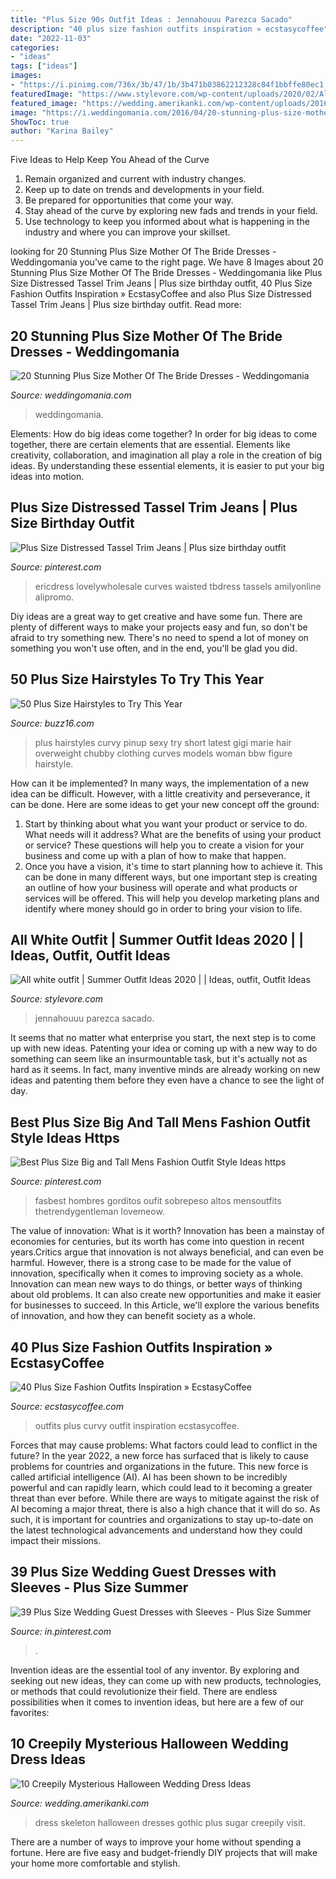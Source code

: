 ```yaml
---
title: "Plus Size 90s Outfit Ideas : Jennahouuu Parezca Sacado"
description: "40 plus size fashion outfits inspiration » ecstasycoffee"
date: "2022-11-03"
categories:
- "ideas"
tags: ["ideas"]
images:
- "https://i.pinimg.com/736x/3b/47/1b/3b471b03862212328c84f1bbffe80ec1.jpg"
featuredImage: "https://www.stylevore.com/wp-content/uploads/2020/02/All-white-outfit-Summer-Outfit-Ideas-2020.jpg"
featured_image: "https://wedding.amerikanki.com/wp-content/uploads/2016/10/Skeleton-Wedding-Dress.jpg"
image: "https://i.weddingomania.com/2016/04/20-stunning-plus-size-mother-of-the-bride-dresses-8.jpg"
ShowToc: true
author: "Karina Bailey"
---
```



Five Ideas to Help Keep You Ahead of the Curve
1. Remain organized and current with industry changes.
2. Keep up to date on trends and developments in your field.
3. Be prepared for opportunities that come your way.
4. Stay ahead of the curve by exploring new fads and trends in your field.
5. Use technology to keep you informed about what is happening in the industry and where you can improve your skillset.

	

		
looking for 20 Stunning Plus Size Mother Of The Bride Dresses - Weddingomania you've came to the right page. We have 8 Images about 20 Stunning Plus Size Mother Of The Bride Dresses - Weddingomania like Plus Size Distressed Tassel Trim Jeans | Plus size birthday outfit, 40 Plus Size Fashion Outfits Inspiration » EcstasyCoffee and also Plus Size Distressed Tassel Trim Jeans | Plus size birthday outfit. Read more:
		
    
## 20 Stunning Plus Size Mother Of The Bride Dresses - Weddingomania

<img loading=lazy src="https://i.weddingomania.com/2016/04/20-stunning-plus-size-mother-of-the-bride-dresses-8.jpg" onerror="this.onerror=null;this.src='https://tse4.mm.bing.net/th?id=OIP.SYNNQvajFe6BhT9xyfboawHaLH&amp;pid=15.1';" alt="20 Stunning Plus Size Mother Of The Bride Dresses - Weddingomania">

_Source: weddingomania.com_

>weddingomania. 

	

Elements: How do big ideas come together?
In order for big ideas to come together, there are certain elements that are essential. Elements like creativity, collaboration, and imagination all play a role in the creation of big ideas. By understanding these essential elements, it is easier to put your big ideas into motion.

    
## Plus Size Distressed Tassel Trim Jeans | Plus Size Birthday Outfit

<img loading=lazy src="https://i.pinimg.com/736x/b4/91/9b/b4919baba947f52c569ec9c264a80982.jpg" onerror="this.onerror=null;this.src='https://tse1.mm.bing.net/th?id=OIP.6tZxn9gadtD665zTe-PzmgHaJ4&amp;pid=15.1';" alt="Plus Size Distressed Tassel Trim Jeans | Plus size birthday outfit">

_Source: pinterest.com_

>ericdress lovelywholesale curves waisted tbdress tassels amilyonline alipromo. 

	

Diy ideas are a great way to get creative and have some fun. There are plenty of different ways to make your projects easy and fun, so don't be afraid to try something new. There's no need to spend a lot of money on something you won't use often, and in the end, you'll be glad you did.

    
## 50 Plus Size Hairstyles To Try This Year

<img loading=lazy src="https://buzz16.com/wp-content/uploads/2015/07/Plus-Size-Hairstyles-to-Try-This-Year-18.jpg" onerror="this.onerror=null;this.src='https://tse1.mm.bing.net/th?id=OIP.1UqQJ267zh8ZMSWXb5ZZmAHaLH&amp;pid=15.1';" alt="50 Plus Size Hairstyles to Try This Year">

_Source: buzz16.com_

>plus hairstyles curvy pinup sexy try short latest gigi marie hair overweight chubby clothing curves models woman bbw figure hairstyle. 

	

How can it be implemented?
In many ways, the implementation of a new idea can be difficult. However, with a little creativity and perseverance, it can be done. Here are some ideas to get your new concept off the ground: 
1. Start by thinking about what you want your product or service to do. What needs will it address? What are the benefits of using your product or service? These questions will help you to create a vision for your business and come up with a plan of how to make that happen. 
2. Once you have a vision, it's time to start planning how to achieve it. This can be done in many different ways, but one important step is creating an outline of how your business will operate and what products or services will be offered. This will help you develop marketing plans and identify where money should go in order to bring your vision to life.

    
## All White Outfit | Summer Outfit Ideas 2020 | | Ideas, Outfit, Outfit Ideas

<img loading=lazy src="https://www.stylevore.com/wp-content/uploads/2020/02/All-white-outfit-Summer-Outfit-Ideas-2020.jpg" onerror="this.onerror=null;this.src='https://tse3.mm.bing.net/th?id=OIP.jVbOku8LnaekBMrGmaD7rgHaKI&amp;pid=15.1';" alt="All white outfit | Summer Outfit Ideas 2020 | | Ideas, outfit, Outfit Ideas">

_Source: stylevore.com_

>jennahouuu parezca sacado. 

	

It seems that no matter what enterprise you start, the next step is to come up with new ideas. Patenting your idea or coming up with a new way to do something can seem like an insurmountable task, but it's actually not as hard as it seems. In fact, many inventive minds are already working on new ideas and patenting them before they even have a chance to see the light of day.

    
## Best Plus Size Big And Tall Mens Fashion Outfit Style Ideas Https

<img loading=lazy src="https://i.pinimg.com/736x/33/4a/5d/334a5d9f7b4244d17c576f701f8db1e9.jpg" onerror="this.onerror=null;this.src='https://tse2.mm.bing.net/th?id=OIP.kddqFiWmYCt3p_u-v8qmpwHaSj&amp;pid=15.1';" alt="Best Plus Size Big and Tall Mens Fashion Outfit Style Ideas https">

_Source: pinterest.com_

>fasbest hombres gorditos oufit sobrepeso altos mensoutfits thetrendygentleman lovemeow. 

	

The value of innovation: What is it worth?
Innovation has been a mainstay of economies for centuries, but its worth has come into question in recent years.Critics argue that innovation is not always beneficial, and can even be harmful. However, there is a strong case to be made for the value of innovation, specifically when it comes to improving society as a whole. Innovation can mean new ways to do things, or better ways of thinking about old problems. It can also create new opportunities and make it easier for businesses to succeed. In this Article, we'll explore the various benefits of innovation, and how they can benefit society as a whole.

    
## 40 Plus Size Fashion Outfits Inspiration » EcstasyCoffee

<img loading=lazy src="https://i2.wp.com/www.ecstasycoffee.com/wp-content/uploads/2016/10/Curvy-Women-Fashion-Outfits-50.jpg?resize=564%2C1128" onerror="this.onerror=null;this.src='https://tse1.mm.bing.net/th?id=OIP.c1gkopI8adYyhcpbzkiWtwHaO0&amp;pid=15.1';" alt="40 Plus Size Fashion Outfits Inspiration » EcstasyCoffee">

_Source: ecstasycoffee.com_

>outfits plus curvy outfit inspiration ecstasycoffee. 

	

Forces that may cause problems: What factors could lead to conflict in the future?
In the year 2022, a new force has surfaced that is likely to cause problems for countries and organizations in the future. This new force is called artificial intelligence (AI). AI has been shown to be incredibly powerful and can rapidly learn, which could lead to it becoming a greater threat than ever before. While there are ways to mitigate against the risk of AI becoming a major threat, there is also a high chance that it will do so. As such, it is important for countries and organizations to stay up-to-date on the latest technological advancements and understand how they could impact their missions.

    
## 39 Plus Size Wedding Guest Dresses with Sleeves - Plus Size Summer

<img loading=lazy src="https://i.pinimg.com/736x/3b/47/1b/3b471b03862212328c84f1bbffe80ec1.jpg" onerror="this.onerror=null;this.src='https://tse4.mm.bing.net/th?id=OIP.SAw4DW_ZrUHPaeaawrj1IwHaOz&amp;pid=15.1';" alt="39 Plus Size Wedding Guest Dresses with Sleeves - Plus Size Summer">

_Source: in.pinterest.com_

>. 

	

Invention ideas are the essential tool of any inventor. By exploring and seeking out new ideas, they can come up with new products, technologies, or methods that could revolutionize their field. There are endless possibilities when it comes to invention ideas, but here are a few of our favorites:

    
## 10 Creepily Mysterious Halloween Wedding Dress Ideas

<img loading=lazy src="https://wedding.amerikanki.com/wp-content/uploads/2016/10/Skeleton-Wedding-Dress.jpg" onerror="this.onerror=null;this.src='https://tse1.mm.bing.net/th?id=OIP.r5FGstliaZ3rVxaxQQXVOAHaJ4&amp;pid=15.1';" alt="10 Creepily Mysterious Halloween Wedding Dress Ideas">

_Source: wedding.amerikanki.com_

>dress skeleton halloween dresses gothic plus sugar creepily visit. 

	

There are a number of ways to improve your home without spending a fortune. Here are five easy and budget-friendly DIY projects that will make your home more comfortable and stylish.

